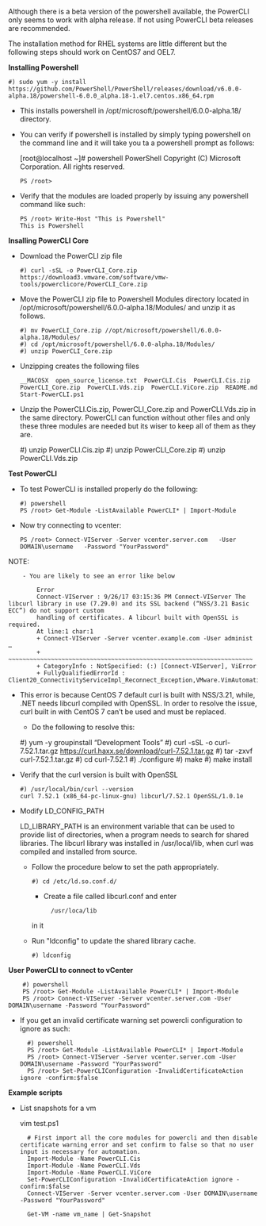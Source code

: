 Although there is a beta version of the powershell available, the PowerCLI only seems to work with alpha release. If not using PowerCLI beta releases are recommended.

The installation method for RHEL systems are little different but the following steps should work on CentOS7 and OEL7.

**Installing Powershell**

    #) sudo yum -y install https://github.com/PowerShell/PowerShell/releases/download/v6.0.0-alpha.18/powershell-6.0.0_alpha.18-1.el7.centos.x86_64.rpm
    
- This installs powershell in /opt/microsoft/powershell/6.0.0-alpha.18/ directory.

- You can verify if powershell is installed by simply typing powershell on the command line and it will take you ta a powershell prompt as follows:
       
     [root@localhost ~]# powershell
     PowerShell
     Copyright (C) Microsoft Corporation. All rights reserved.

      PS /root>
                
- Verify that the modules are loaded properly by issuing any powershell command like such:

      PS /root> Write-Host "This is Powershell"
      This is Powershell

**Insalling PowerCLI Core**
    
- Download the PowerCLI zip file
    
      #) curl -sSL -o PowerCLI_Core.zip https://download3.vmware.com/software/vmw-tools/powerclicore/PowerCLI_Core.zip
    
- Move the PowerCLI zip file to Powershell Modules directory located in /opt/microsoft/powershell/6.0.0-alpha.18/Modules/ and unzip it as follows.
        
      #) mv PowerCLI_Core.zip //opt/microsoft/powershell/6.0.0-alpha.18/Modules/
      #) cd /opt/microsoft/powershell/6.0.0-alpha.18/Modules/
      #) unzip PowerCLI_Core.zip
        
- Unzipping creates the following files
    
      __MACOSX  open_source_license.txt  PowerCLI.Cis  PowerCLI.Cis.zip  PowerCLI_Core.zip  PowerCLI.Vds.zip  PowerCLI.ViCore.zip  README.md  Start-PowerCLI.ps1
        
- Unzip the PowerCLI.Cis.zip, PowerCLI_Core.zip and PowerCLI.Vds.zip in the same directory. PowerCLI can function without other files and only these three modules are 
needed but its wiser to keep all of them as they are.

    #) unzip PowerCLI.Cis.zip
    #) unzip PowerCLI_Core.zip
    #) unzip PowerCLI.Vds.zip
    
    
**Test PowerCLI**
    
- To test PowerCLI is installed properly do the following:
    
      #) powershell
      PS /root> Get-Module -ListAvailable PowerCLI* | Import-Module
        
- Now try connecting to vcenter:
        
      PS /root> Connect-VIServer -Server vcenter.server.com   -User DOMAIN\username   -Password "YourPassword"
        
NOTE:
    
        - You are likely to see an error like below
    
            Error
            Connect-VIServer : 9/26/17 03:15:36 PM Connect-VIServer The libcurl library in use (7.29.0) and its SSL backend (“NSS/3.21 Basic ECC”) do not support custom 
            handling of certificates. A libcurl built with OpenSSL is required.
            At line:1 char:1
            + Connect-VIServer -Server vcenter.example.com -User administ …
            + ~~~~~~~~~~~~~~~~~~~~~~~~~~~~~~~~~~~~~~~~~~~~~~~~~~~~~~~~~~~~~~~~~~~~~
            + CategoryInfo : NotSpecified: (:) [Connect-VIServer], ViError
            + FullyQualifiedErrorId : Client20_ConnectivityServiceImpl_Reconnect_Exception,VMware.VimAutomation.ViCore.Cmdlets.Commands.ConnectVIServer
            
    
- This error is because CentOS 7 default curl is built with NSS/3.21, while, .NET needs libcurl compiled with OpenSSL. In order to resolve the issue, curl built in
with CentOS 7 can’t be used and must be replaced.        
        
    - Do the following to resolve this:
            
    #) yum -y groupinstall “Development Tools”
    #) curl -sSL -o curl-7.52.1.tar.gz https://curl.haxx.se/download/curl-7.52.1.tar.gz
    #) tar -zxvf curl-7.52.1.tar.gz
    #) cd curl-7.52.1
    #) ./configure
    #) make
    #) make install
        
- Verify that the curl version is built with OpenSSL
            
      #) /usr/local/bin/curl --version
      curl 7.52.1 (x86_64-pc-linux-gnu) libcurl/7.52.1 OpenSSL/1.0.1e
                
                
- Modify LD_CONFIG_PATH

    LD_LIBRARY_PATH is an environment variable that can be used to provide list of directories, when a program needs to search for shared libraries. The libcurl library 
    was installed in /usr/local/lib, when curl was compiled and installed from source.

    - Follow the procedure below to set the path appropriately.
            
          #) cd /etc/ld.so.conf.d/
            
        - Create a file called libcurl.conf and enter
                
                /usr/loca/lib
                 
        in it
                
    - Run "ldconfig" to update the shared library cache.
            
          #) ldconfig
            
**User PowerCLI to connect to vCenter**
    
        #) powershell
        PS /root> Get-Module -ListAvailable PowerCLI* | Import-Module
        PS /root> Connect-VIServer -Server vcenter.server.com -User DOMAIN\username -Password "YourPassword"

- If you get an invalid certificate warning set powercli configuration to ignore as such:
    
        #) powershell
        PS /root> Get-Module -ListAvailable PowerCLI* | Import-Module
        PS /root> Connect-VIServer -Server vcenter.server.com -User DOMAIN\username -Password "YourPassword"
        PS /root> Set-PowerCLIConfiguration -InvalidCertificateAction ignore -confirm:$false
    
    
**Example scripts**

- List snapshots for a vm
        
    vim test.ps1
        
        # First import all the core modules for powercli and then disable certificate warning error and set confirm to false so that no user input is necessary for automation.
        Import-Module -Name PowerCLI.Cis
        Import-Module -Name PowerCLI.Vds
        Import-Module -Name PowerCLI.ViCore
        Set-PowerCLIConfiguration -InvalidCertificateAction ignore -confirm:$false
        Connect-VIServer -Server vcenter.server.com -User DOMAIN\username -Password "YourPassword"
    
        Get-VM -name vm_name | Get-Snapshot
    
    
    
    
    
